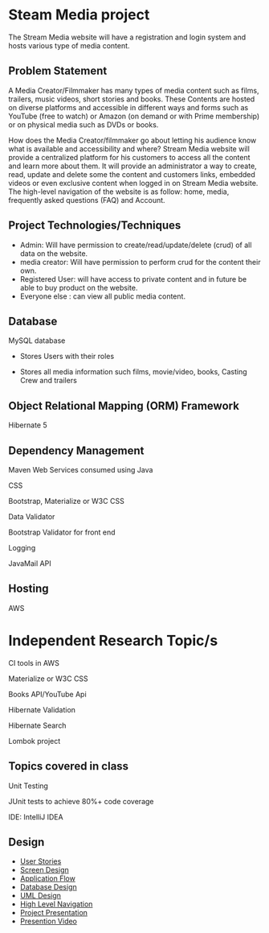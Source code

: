 # Steam Media project
The Stream Media website will have a registration and login system and hosts various type of media content.
## Problem Statement
A Media Creator/Filmmaker has many types of media content such as films,
trailers, music videos, short stories and books.
These Contents are hosted on diverse platforms and accessible in
different ways and forms such as YouTube (free to watch) or Amazon (on demand
or with Prime membership) or on physical media such as DVDs or books.

How does the Media Creator/filmmaker go about letting his audience
know what is available and accessibility and where? Stream Media website
will provide a centralized platform for his customers to access
all the content and learn more about them. It will provide an administrator
a way to create, read, update and delete some the content and customers
links, embedded videos or even exclusive content when logged in on
Stream Media website. The high-level navigation of the website is as follow:
home, media, frequently asked questions (FAQ) and Account.

## Project Technologies/Techniques
* Admin: Will have permission to create/read/update/delete (crud) of all data on the website.
* media creator: Will have permission to perform crud for the content their own.
* Registered User: will have access to private content and in future be able to buy product on the website.
* Everyone else : can view all public media content.
##  Database
 MySQL database

* Stores Users with their roles

* Stores all media information such films, movie/video, books, Casting Crew and trailers
## Object Relational Mapping (ORM)  Framework
Hibernate 5
## Dependency Management
Maven
Web Services consumed using Java

CSS

Bootstrap, Materialize or W3C CSS

Data Validator

Bootstrap Validator for front end

Logging

JavaMail API

## Hosting
AWS
# Independent Research Topic/s
CI tools in AWS

Materialize or W3C CSS

Books API/YouTube Api

Hibernate Validation

Hibernate Search

Lombok project
## Topics covered in class
Unit Testing

JUnit tests to achieve 80%+ code coverage

IDE: IntelliJ IDEA
## Design
* [User Stories](projectDesigns/userStories.md)
* [Screen Design](projectDesigns/Screens.md)
* [Application Flow](projectDesigns/applicationFlow.md)
* [Database Design](projectDesigns/DatabaseDiagram.png)
* [UML Design](projectDesigns/SCHEMA:streamMedia.uml)
* [High  Level Navigation](projectDesigns/image.png)
* [Project Presentation](projectDesigns/image.png)
* [Presention Video](https://www.youtube.com/watch?v=cMz1OX_o03c&feature=youtu.be)